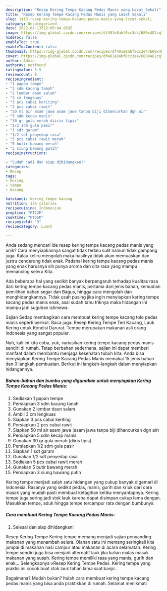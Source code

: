 ```yaml
---
description: "Resep Kering Tempe Kacang Pedas Manis yang Lezat Sekali"
title: "Resep Kering Tempe Kacang Pedas Manis yang Lezat Sekali"
slug: 1413-resep-kering-tempe-kacang-pedas-manis-yang-lezat-sekali
category: Uncategorized
date: 2022-08-13T22:09:04.868Z
image: https://img-global.cpcdn.com/recipes/df491e8abf0cc3e4/680x482cq70/kering-tempe-kacang-pedas-manis-foto-resep-utama.jpg
hideToc: false
enableToc: true
enableTocContent: false
thumbnail: https://img-global.cpcdn.com/recipes/df491e8abf0cc3e4/680x482cq70/kering-tempe-kacang-pedas-manis-foto-resep-utama.jpg
cover: https://img-global.cpcdn.com/recipes/df491e8abf0cc3e4/680x482cq70/kering-tempe-kacang-pedas-manis-foto-resep-utama.jpg
author: Admin
authorAv: notfound
ratingvalue: 3.5
reviewcount: 8
recipeingredient:
- "1 papan tempe"
- "3 sdm kacang tanah"
- "2 lembar daun salam"
- "3 cm lengkuas"
- "3 pcs cabai keriting"
- "2 pcs cabai rawit"
- "50 ml air asam jawa asam jawa tanpa biji dihancurkan dgn air"
- "5 sdm kecap manis"
- "30 gr gula merah diiris tipis"
- "1/2 sdm gula pasir"
- "1 sdt garam"
- "1/2 sdt penyedap rasa"
- "5 pcs cabai rawit merah"
- "5 butir bawang merah"
- "3 siung bawang putih"
recipeinstructions:

- "Sudah jadi dan siap dihidangkan!"
categories:
- Resep
tags:
- kering
- tempe
- kacang

katakunci: kering tempe kacang 
nutrition: 136 calories
recipecuisine: Indonesian
preptime: "PT12M"
cooktime: "PT55M"
recipeyield: "3"
recipecategory: Lunch

---
```





Anda sedang mencari ide resep kering tempe kacang pedas manis yang unik? Cara menyiapkannya sangat tidak terlalu sulit namun tidak gampang juga. Kalau keliru mengolah maka hasilnya tidak akan memuaskan dan justru cenderung tidak enak. Padahal kering tempe kacang pedas manis yang enak harusnya sih punya aroma dan cita rasa yang mampu memancing selera Kita.





Ada beberapa hal yang sedikit banyak berpengaruh terhadap kualitas rasa dari kering tempe kacang pedas manis, pertama dari jenis bahan, kemudian pemilihan bahan segar dan Bagus, hingga cara mengolah dan menghidangkannya. Tidak usah pusing jika ingin menyiapkan kering tempe kacang pedas manis enak,      asal sudah tahu triknya maka hidangan ini mampu jadi suguhan istimewa.














Sajian Sedap membagikan cara membuat kering tempe kacang tolo pedas manis seperti berikut. Baca juga: Resep Kering Tempe Teri Kacang, Lauk Kering untuk Kondisi Darurat. Tempe merupakan makanan asli orang Indonesia yang sangat populer.






Nah, kali ini kita coba, yuk, variasikan kering tempe kacang pedas manis sendiri di rumah. Tetap berbahan sederhana, sajian ini dapat memberi manfaat dalam membantu menjaga kesehatan tubuh kita. Anda bisa menyiapkan Kering Tempe Kacang Pedas Manis memakai 15 jenis bahan dan 0 langkah pembuatan. Berikut ini langkah-langkah dalam menyiapkan hidangannya.

<!--inarticleads1-->

##### Bahan-bahan dan bumbu yang digunakan untuk menyiapkan Kering Tempe Kacang Pedas Manis:

1. Sediakan 1 papan tempe
1. Persiapkan 3 sdm kacang tanah
1. Gunakan 2 lembar daun salam
1. Ambil 3 cm lengkuas
1. Siapkan 3 pcs cabai keriting
1. Persiapkan 2 pcs cabai rawit
1. Siapkan 50 ml air asam jawa (asam jawa tanpa biji dihancurkan dgn air)
1. Persiapkan 5 sdm kecap manis
1. Gunakan 30 gr gula merah (diiris tipis)
1. Persiapkan 1/2 sdm gula pasir
1. Siapkan 1 sdt garam
1. Gunakan 1/2 sdt penyedap rasa
1. Sediakan 5 pcs cabai rawit merah
1. Gunakan 5 butir bawang merah
1. Persiapkan 3 siung bawang putih


Kering tempe menjadi salah satu hidangan yang cukup banyak digemari di Indonesia. Rasanya yang sedikit pedas, manis, gurih dan kriuk dari cara masak yang mudah pasti membuat ketagihan ketika menyantapnya. Kering tempe juga sering jadi stok lauk karena dapat disimpan cukup lama dengan. Masukkan tempe, aduk hingga tempe tercampur rata dengan bumbunya. 

<!--inarticleads2-->

##### Cara membuat Kering Tempe Kacang Pedas Manis:


1. Selesai dan siap dihidangkan!

Resep Kering Tempe Kering tempe memang menjadi sajian penyanding makanan yang menambah selera. Olahan satu ini memang seringkali kita jumpai di makanan nasi campur atau makanan di acara selamatan. Kering tempe sendiri juga bisa menjadi alternatif lauk jika kalian malas masak makanan yang susah. Kering tempe memiliki rasa yang manis, gurih dan enak… Selengkapnya »Resep Kering Tempe Pedas. Kering tempe yang praktis ini cocok buat stok lauk tahan lama saat banjir.. 

Bagaimana? Mudah bukan? Itulah cara membuat kering tempe kacang pedas manis yang bisa anda praktikkan di rumah. Selamat menikmati
